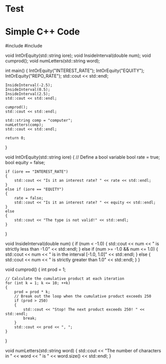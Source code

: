 # Test
# Simple C++ Code
#include <iostream>
#include <string>

void IntOrEquity(std::string iore);
void InsideInterval(double num);
void cumprod();
void numLetters(std::string word);


int main()
{
	IntOrEquity("INTEREST_RATE");
	IntOrEquity("EQUITY");
	IntOrEquity("REPO_RATE");
	std::cout << std::endl;
	
	InsideInterval(-2.5);
	InsideInterval(0.5);
	InsideInterval(2.5);
	std::cout << std::endl;

	cumprod();
	std::cout << std::endl;

	std::string comp = "computer";
	numLetters(comp);
	std::cout << std::endl;

	return 0;
}

void IntOrEquity(std::string iore)
{
	// Define a bool variable
	bool rate = true;
	bool equity = false;

	if (iore == "INTEREST_RATE")
	{
		std::cout << "Is it an interest rate? " << rate << std::endl;
	}
	else if (iore == "EQUITY")
	{
		rate = false;
		std::cout << "Is it an interest rate? " << equity << std::endl;
	}
	else
	{
		std::cout << "The type is not valid!" << std::endl;
	}
}

void InsideInterval(double num)
{
	if (num < -1.0)
	{
		std::cout << num << " is strictly less than -1.0" << std::endl;
	}
	else if (num >= -1.0 && num <= 1.0)
	{
		std::cout << num << " is in the interval [-1.0, 1.0]" << std::endl;
	}
	else
	{
		std::cout << num << " is strictly greater than 1.0" << std::endl;
	}
}

void cumprod()
{
	int prod = 1;

	// Calculate the cumulative product at each iteration
	for (int k = 1; k <= 10; ++k)
	{
		prod = prod * k;
		// Break out the loop when the cumulative product exceeds 250
		if (prod > 250)
		{
			std::cout << "Stop! The next product exceeds 250! " << std::endl;
			break;
		}
		std::cout << prod << ", ";
	}
}


void numLetters(std::string word)
{
	std::cout << "The number of characters in " << word << " is " << word.size() << std::endl;
}
